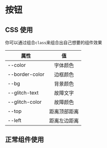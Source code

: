 # 按钮

## CSS 使用

你可以通过组合`class`来组合出自己想要的组件效果

<demo src="./CSS.vue" />

| 属性           |      值      |
| -------------- | :----------: |
| --color        |   字体颜色   |
| --border-color |   边框颜色   |
| --bg           |   背景颜色   |
| --glitch-text  |   故障文字   |
| --glitch-color |   故障颜色   |
| --top          | 距离顶部距离 |
| --left         | 距离左边距离 |

## 正常组件使用

<demo src="./demo.vue" />
